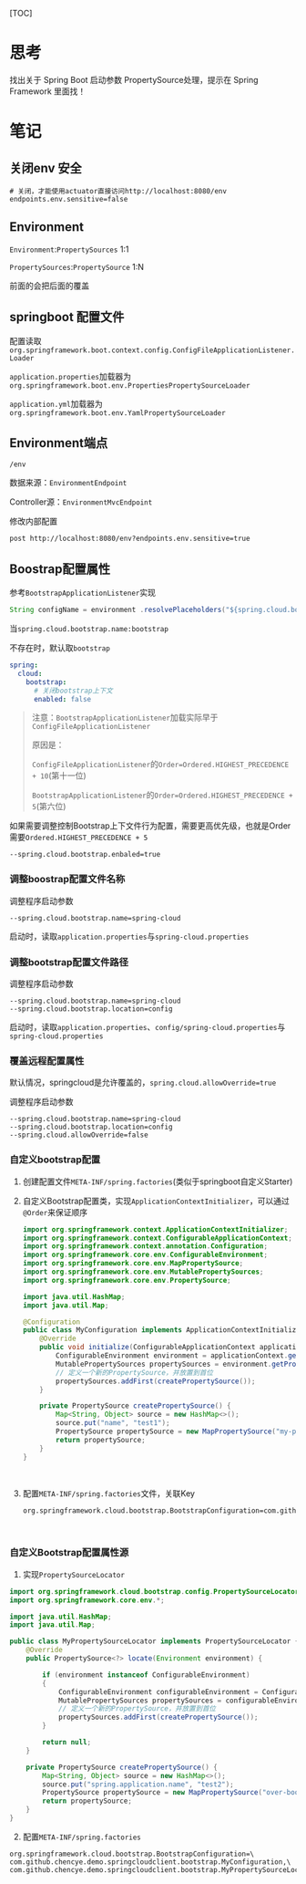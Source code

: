 [TOC]

# 思考

找出关于 Spring Boot 启动参数 PropertySource处理，提示在 Spring Framework 里面找！



# 笔记

## 关闭env 安全

```properties
# 关闭，才能使用actuator直接访问http://localhost:8080/env
endpoints.env.sensitive=false
```



## Environment

`Environment`:`PropertySources` 1:1

`PropertySources`:`PropertySource` 1:N

前面的会把后面的覆盖



## springboot 配置文件

配置读取`org.springframework.boot.context.config.ConfigFileApplicationListener.Loader`  

`application.properties`加载器为`org.springframework.boot.env.PropertiesPropertySourceLoader`

`application.yml`加载器为`org.springframework.boot.env.YamlPropertySourceLoader`



## Environment端点

`/env`

数据来源：`EnvironmentEndpoint`

Controller源：`EnvironmentMvcEndpoint`



修改内部配置

`post http://localhost:8080/env?endpoints.env.sensitive=true`



## Boostrap配置属性

参考`BootstrapApplicationListener`实现

```java
String configName = environment	.resolvePlaceholders("${spring.cloud.bootstrap.name:bootstrap}");
```

当`spring.cloud.bootstrap.name:bootstrap`

不存在时，默认取`bootstrap`



```yaml
spring:
  cloud:
    bootstrap:
      # 关闭bootstrap上下文
      enabled: false
```

> 注意：`BootstrapApplicationListener`加载实际早于`ConfigFileApplicationListener`
>
> 原因是：
>
> `ConfigFileApplicationListener`的`Order=Ordered.HIGHEST_PRECEDENCE + 10`(第十一位)
>
> `BootstrapApplicationListener`的`Order=Ordered.HIGHEST_PRECEDENCE + 5`(第六位)

如果需要调整控制Bootstrap上下文件行为配置，需要更高优先级，也就是Order需要`Ordered.HIGHEST_PRECEDENCE + 5`

```properties
--spring.cloud.bootstrap.enbaled=true
```



### 调整boostrap配置文件名称

调整程序启动参数

```properties
--spring.cloud.bootstrap.name=spring-cloud
```

启动时，读取`application.properties`与`spring-cloud.properties`



### 调整bootstrap配置文件路径

调整程序启动参数

```properties
--spring.cloud.bootstrap.name=spring-cloud
--spring.cloud.bootstrap.location=config
```

启动时，读取`application.properties`、`config/spring-cloud.properties`与`spring-cloud.properties`



### 覆盖远程配置属性

默认情况，springcloud是允许覆盖的，`spring.cloud.allowOverride=true`

调整程序启动参数

```properties
--spring.cloud.bootstrap.name=spring-cloud
--spring.cloud.bootstrap.location=config
--spring.cloud.allowOverride=false
```



### 自定义bootstrap配置

1. 创建配置文件`META-INF/spring.factories`(类似于springboot自定义Starter)

2. 自定义Bootstrap配置类，实现`ApplicationContextInitializer`，可以通过`@Order`来保证顺序

   ```java
   import org.springframework.context.ApplicationContextInitializer;
   import org.springframework.context.ConfigurableApplicationContext;
   import org.springframework.context.annotation.Configuration;
   import org.springframework.core.env.ConfigurableEnvironment;
   import org.springframework.core.env.MapPropertySource;
   import org.springframework.core.env.MutablePropertySources;
   import org.springframework.core.env.PropertySource;

   import java.util.HashMap;
   import java.util.Map;

   @Configuration
   public class MyConfiguration implements ApplicationContextInitializer {
       @Override
       public void initialize(ConfigurableApplicationContext applicationContext) {
           ConfigurableEnvironment environment = applicationContext.getEnvironment();
           MutablePropertySources propertySources = environment.getPropertySources();
           // 定义一个新的PropertySource，并放置到首位
           propertySources.addFirst(createPropertySource());
       }

       private PropertySource createPropertySource() {
           Map<String, Object> source = new HashMap<>();
           source.put("name", "test1");
           PropertySource propertySource = new MapPropertySource("my-property-source", source);
           return propertySource;
       }
   }
   ```

   ​

3. 配置`META-INF/spring.factories`文件，关联Key

   ```properties
   org.springframework.cloud.bootstrap.BootstrapConfiguration=com.github.chencye.demo.springcloudclient.bootstrap.MyConfiguration
   ```

   ​

### 自定义Bootstrap配置属性源

1. 实现`PropertySourceLocator`

```java
import org.springframework.cloud.bootstrap.config.PropertySourceLocator;
import org.springframework.core.env.*;

import java.util.HashMap;
import java.util.Map;

public class MyPropertySourceLocator implements PropertySourceLocator {
    @Override
    public PropertySource<?> locate(Environment environment) {

        if (environment instanceof ConfigurableEnvironment)
        {
            ConfigurableEnvironment configurableEnvironment = ConfigurableEnvironment.class.cast(environment);
            MutablePropertySources propertySources = configurableEnvironment.getPropertySources();
            // 定义一个新的PropertySource，并放置到首位
            propertySources.addFirst(createPropertySource());
        }

        return null;
    }

    private PropertySource createPropertySource() {
        Map<String, Object> source = new HashMap<>();
        source.put("spring.application.name", "test2");
        PropertySource propertySource = new MapPropertySource("over-bootstrap-source", source);
        return propertySource;
    }
}
```

2. 配置`META-INF/spring.factories`

```properties
org.springframework.cloud.bootstrap.BootstrapConfiguration=\
com.github.chencye.demo.springcloudclient.bootstrap.MyConfiguration,\
com.github.chencye.demo.springcloudclient.bootstrap.MyPropertySourceLocator
```

